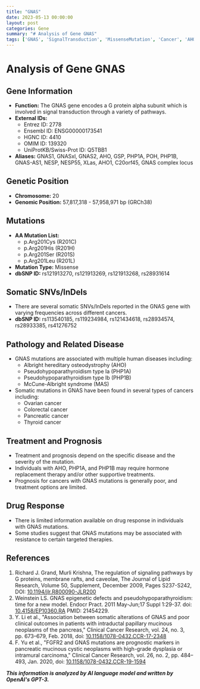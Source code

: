 ```yaml
---
title: "GNAS"
date: 2023-05-13 00:00:00
layout: post
categories: Gene
summary: "# Analysis of Gene GNAS"
tags: ['GNAS', 'SignalTransduction', 'MissenseMutation', 'Cancer', 'AHO', 'PHP1A', 'PHP1B', 'Prognosis']
---
```


# Analysis of Gene GNAS

## Gene Information

- **Function:** The GNAS gene encodes a G protein alpha subunit which is involved in signal transduction through a variety of pathways.
- **External IDs:**	
   - Entrez ID: 2778 
   - Ensembl ID: ENSG00000173541 
   - HGNC ID: 4410 
   - OMIM ID: 139320 
   - UniProtKB/Swiss-Prot ID: Q5TBB1
- **Aliases:** GNAS1, GNASxl, GNAS2, AHO, GSP, PHP1A, POH, PHP1B, GNAS-AS1, NESP, NESP55, XLas, AHO1, C20orf45, GNAS complex locus

## Genetic Position

- **Chromosome:** 20 
- **Genomic Position:** 57,817,318 - 57,958,971 bp (GRCh38) 

## Mutations

- **AA Mutation List:** 
   - p.Arg201Cys (R201C)
   - p.Arg201His (R201H)
   - p.Arg201Ser (R201S)
   - p.Arg201Leu (R201L)
- **Mutation Type:** Missense
- **dbSNP ID:** rs121913270, rs121913269, rs121913268, rs28931614

## Somatic SNVs/InDels

- There are several somatic SNVs/InDels reported in the GNAS gene with varying frequencies across different cancers.
- **dbSNP ID:** rs113540185, rs119234984, rs121434618, rs28934574, rs28933385, rs41276752

## Pathology and Related Disease

- GNAS mutations are associated with multiple human diseases including:
   - Albright hereditary osteodystrophy (AHO)
   - Pseudohypoparathyroidism type Ia (PHP1A)
   - Pseudohypoparathyroidism type Ib (PHP1B)
   - McCune-Albright syndrome (MAS)
- Somatic mutations in GNAS have been found in several types of cancers including:
   - Ovarian cancer
   - Colorectal cancer
   - Pancreatic cancer
   - Thyroid cancer

## Treatment and Prognosis

- Treatment and prognosis depend on the specific disease and the severity of the mutation.
- Individuals with AHO, PHP1A, and PHP1B may require hormone replacement therapy and/or other supportive treatments.
- Prognosis for cancers with GNAS mutations is generally poor, and treatment options are limited.

## Drug Response

- There is limited information available on drug response in individuals with GNAS mutations.
- Some studies suggest that GNAS mutations may be associated with resistance to certain targeted therapies.

## References

1. Richard J. Grand, Murli Krishna, The regulation of signaling pathways by G proteins, membrane rafts, and caveolae, The Journal of Lipid Research, Volume 50, Supplement, December 2009, Pages S237-S242, DOI: [10.1194/jlr.R800090-JLR200]([Click](https://doi.org/10.1194/jlr.R800090-JLR200).)
2. Weinstein LS. GNAS epigenetic defects and pseudohypoparathyroidism: time for a new model. Endocr Pract. 2011 May-Jun;17 Suppl 1:29-37. doi: [10.4158/EP10360.RA]([Click](https://doi.org/10.4158/EP10360.RA).) PMID: 21454229.
3. Y. Li et al., "Association between somatic alterations of GNAS and poor clinical outcomes in patients with intraductal papillary mucinous neoplasms of the pancreas," Clinical Cancer Research, vol. 24, no. 3, pp. 673–679, Feb. 2018, doi: [10.1158/1078-0432.CCR-17-2348]([Click](https://doi.org/10.1158/1078-0432.CCR-17-2348).)
4. F. Yu et al., "FGFR2 and GNAS mutations are prognostic markers in pancreatic mucinous cystic neoplasms with high-grade dysplasia or intramural carcinoma," Clinical Cancer Research, vol. 26, no. 2, pp. 484–493, Jan. 2020, doi: [10.1158/1078-0432.CCR-19-1594]([Click](https://doi.org/10.1158/1078-0432.CCR-19-1594).)

**_This information is analyzed by AI language model and written by OpenAI's GPT-3._**